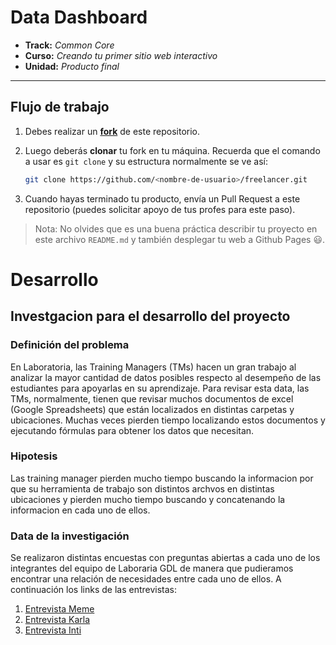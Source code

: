 # Data Dashboard

* **Track:** _Common Core_
* **Curso:** _Creando tu primer sitio web interactivo_
* **Unidad:** _Producto final_

***

## Flujo de trabajo

1. Debes realizar un [**fork**](https://gist.github.com/ivandevp/1de47ae69a5e139a6622d78c882e1f74)
   de este repositorio.

2. Luego deberás **clonar** tu fork en tu máquina. Recuerda que el comando a usar
   es `git clone` y su estructura normalmente se ve así:

   ```bash
   git clone https://github.com/<nombre-de-usuario>/freelancer.git
   ```

3. Cuando hayas terminado tu producto, envía un Pull Request a este repositorio
   (puedes solicitar apoyo de tus profes para este paso).

> Nota: No olvides que es una buena práctica describir tu proyecto en este
> archivo `README.md` y también desplegar tu web a Github Pages :smiley:.

# Desarrollo

## Investgacion para el desarrollo del proyecto

### Definición del problema
En Laboratoria, las Training Managers (TMs) hacen un gran trabajo al analizar la mayor cantidad de datos posibles respecto al desempeño de las estudiantes para apoyarlas en su aprendizaje. Para revisar esta data, las TMs, normalmente, tienen que revisar muchos documentos de excel (Google Spreadsheets) que están localizados en distintas carpetas y ubicaciones. Muchas veces pierden tiempo localizando estos documentos y ejecutando fórmulas para obtener los datos que necesitan.

### Hipotesis
Las training manager pierden mucho tiempo buscando la informacion por que su herramienta de trabajo son distintos archvos en distintas ubicaciones y pierden mucho tiempo buscando y concatenando la informacion en cada uno de ellos.

### Data de la investigación
Se realizaron distintas encuestas con preguntas abiertas a cada uno de los integrantes del equipo de Laboraria GDL de manera que pudieramos encontrar una relación de necesidades entre cada uno de ellos. A continuación los links de las entrevistas:

1. [Entrevista Meme](https://www.youtube.com/watch?v=UzTmTzBJutQ)
2. [Entrevista Karla ](https://www.youtube.com/watch?v=ydkRl33TN0g)
3. [Entrevista Inti ](https://www.youtube.com/watch?v=WfA5FjN4rFQ)
